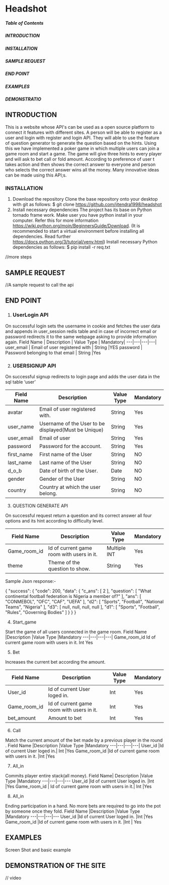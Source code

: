 # Headshot #
##### Table of Contents ##### 
##### INTRODUCTION #####
##### INSTALLATION #####
##### SAMPLE REQUEST  #####
##### END POINT #####
##### EXAMPLES #####
##### DEMONSTRATIO #####

## INTRODUCTION ##
This is a website whose API's can be used as a open source platform to connect it features with different sites. A person will be able to register as a user and login with register and login API. They will able to use the feature of question generator to generate the question based on the hints.  Using this we have implemented a poker game in which multiple users can join a game room and start a game. The game will give three hints to every player and will ask to bet call or fold amount. According to preference of user t takes action and then shows the correct answer to everyone and person who selects the correct answer wins all the money. Many innovative ideas can be made using this API;s.

### INSTALLATION ###   
1. Download the repository
Clone the base repository onto your desktop with git as follows:
$ git clone https://github.com/jitendra1998/headshot
2. Install necessary dependencies
The project has its base on Python tornado frame work. 
Make user you have python install in your computer. Refer this for more information https://wiki.python.org/moin/BeginnersGuide/Download.
(It is recommended to start a virtual environment before installing all dependencies.
Read further https://docs.python.org/3/tutorial/venv.html) 
Install necessary Python dependencies as follows:
$ pip install -r req.txt

//more steps

## SAMPLE REQUEST ##
//A sample request to call the api
## END POINT ##
1. ### UserLogin API ###

On successful login sets the username in cookie and fetches the user data and appends in user_session redis table and in case of incorrect email or password redirects it to the same webpage asking to provide information again.
Field Name | Description | Value Type | Mandatory|
---|---|---|---|
user_email |	Email of user registered with | String |YES
password |	Password belonging to that email |	String |Yes 

2.  ### USERSIGNUP API ###

On successful signup redirects to login page and adds the user data in the sql table ‘user’


Field Name | Description |	Value Type  |	Mandatory
---|---|---|---|
avatar	|Email of user registered with.	|String	|Yes
user_name	|Username of the User to be displayed(Must be Unique)	|String	|Yes
user_email	|Email of user  	|String	|Yes
password	|Password for the account.	|String	|Yes
first_name	|First name of the User	|String	|NO
last_name	|Last name of the User	|String	|NO
d_o_b	|Date of birth of the User.	|Date	|NO
gender	|Gender of the User|	String	|NO
country	|Country at which the user belong.	|String	|NO


3. QUESTION GENERATE API

On successful request return a question and its correct answer all four options and its hint according to difficulty level.

Field Name	|Description	|Value Type	|Mandatory|
---|---|---|---|
Game_room_id  	|Id of current game room with users in it.	|Multiple INT|Yes |
theme	|Theme of the question to show.	|String	|Yes |
Sample Json response:- 

{
   "success": {
       "code": 200,
       "data": {
           "c_ans": [
               2
           ],
           "question": [
               "What continental football federation is Nigeria a member of?"
           ],
           "ans": [
               "CONMEBOL",
               "OFC",
               "CAF",
               "UEFA"
           ],
           "d2": [
               "Sports",
               "Football",
               "National Teams",
               "Nigeria"
           ],
           "d3": [
               null,
               null,
               null,
               null
           ],
           "d1": [
               "Sports",
               "Football",
               "Rules",
               "Governing Bodies"
           ]
       }
   }
}

4. Start_game 

Start the game of all users connected in the game room.
Field Name	|Description	|Value Type	|Mandatory
---|---|---|---|
Game_room_id  	Id of current game room with users in it.	Int	Yes

5.  Bet

Increases the current bet according the amount.

Field Name	|Description|	Value Type|	Mandatory
---|---|---|---|
User_id	|Id of current User loged in.	|Int|	Yes
Game_room_id  |	Id of current game room with users in it.|	Int	|Yes
bet_amount	|Amount to bet 	|Int	|Yes

6.  Call

Match the current amount of the bet made by a previous player in the round .
Field Name	|Description	|Value Type	|Mandatory
---|---|---|---|
User_id	|Id of current User loged in.|	Int	|Yes
Game_room_id  	|Id of current game room with users in it.	|Int	|Yes


7.  All_in

Commits player entire stack(all money).
Field Name|	Description	 |Value Type	|Mandatory
---|---|---|---
User_id	|Id of current User loged in.	|Int	  |Yes
Game_room_id  |	Id of current game room with users in it.|	Int	 |Yes

8. All_in

Ending participation in a hand. No more bets are required to go into the pot by someone once they fold.
Field Name	|Description	 |Value Type	|Mandatory
---|---|---|---
User_id	|Id of current User loged in.	|Int	 |Yes
Game_room_id  	|Id of current game room with users in it.	 |Int	 | Yes

## EXAMPLES ###
Screen Shot and basic example
	
## DEMONSTRATION OF THE SITE ##

// video

